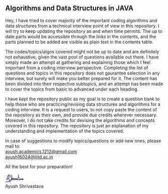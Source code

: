 ## Algorithms and Data Structures in JAVA

Hey,
I have tried to cover majority of the important coding algorithms and data structures from a technical interview point of view in this repository. I will try to keep updating the repository as and when time permits. The up to date parts would be accessible through the links in the contents, and the parts planned to be added are visible as plain text in the contents table.

The codes/topics/algos covered might not be up to date and are definitely not exhaustive, given the vast pool of questions available out there. I have simply made an attempt at gathering and explaining those which I feel important from a coding interview perspective. Completing the list of questions and topics in this repository does not gaurantee selection in any interview, but surely will make you better prepared for it. The content has been divided into their respective subtopics, and an attempt has been made to cover the topics from basic to advanced under each heading. 

I have kept the repository public as my goal is to create a question bank to help those who are practicing/revising data structures and algorithms for a coding interview. It is a request to users, to not copy paste the content of the repository as their own, and provide due credits wherever necessary. Moreover, I do not take credits for devising the algorithms and concepts covered in this repository. The repository is just an explanation of my understanding and implementation of the topics covered.

In case of suggestions to modify topics/questions or add new ones, please mail to:<br>
ayush.academics.1212@gmail.com<br>
ayush16024@iiitd.ac.in

All the best for your preparation!

<img src="/Signature/Sign.png" width="12%"><br>
Ayush Shrivastava
